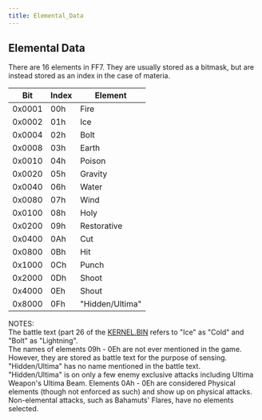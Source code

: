 ```yaml
---
title: Elemental_Data
---
```


## Elemental Data

There are 16 elements in FF7. They are usually stored as a bitmask, but are instead stored as an index in the case of materia.

|  Bit   | Index | Element         |
|:------:|-------|-----------------|
| 0x0001 | 00h   | Fire            |
| 0x0002 | 01h   | Ice             |
| 0x0004 | 02h   | Bolt            |
| 0x0008 | 03h   | Earth           |
| 0x0010 | 04h   | Poison          |
| 0x0020 | 05h   | Gravity         |
| 0x0040 | 06h   | Water           |
| 0x0080 | 07h   | Wind            |
| 0x0100 | 08h   | Holy            |
| 0x0200 | 09h   | Restorative     |
| 0x0400 | 0Ah   | Cut             |
| 0x0800 | 0Bh   | Hit             |
| 0x1000 | 0Ch   | Punch           |
| 0x2000 | 0Dh   | Shoot           |
| 0x4000 | 0Eh   | Shout           |
| 0x8000 | 0Fh   | "Hidden/Ultima" |

  
NOTES:  
The battle text (part 26 of the [KERNEL.BIN](../Kernel/Kernel.bin.md) refers to "Ice" as "Cold" and "Bolt" as "Lightning".  
The names of elements 09h - 0Eh are not ever mentioned in the game. However, they are stored as battle text for the purpose of sensing.  
"Hidden/Ultima" has no name mentioned in the battle text.  
"Hidden/Ultima" is on only a few enemy exclusive attacks including Ultima Weapon's Ultima Beam. Elements 0Ah - 0Eh are considered Physical elements (though not enforced as such) and show up on physical attacks. Non-elemental attacks, such as Bahamuts' Flares, have no elements selected.
